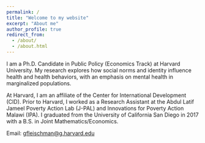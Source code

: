 ```yaml
---
permalink: /
title: "Welcome to my website"
excerpt: "About me"
author_profile: true
redirect_from: 
  - /about/
  - /about.html
---
```


I am a Ph.D. Candidate in Public Policy (Economics Track) at Harvard University. My research explores how social norms and identity influence health and health behaviors, with an emphasis on mental health in marginalized populations. 

At Harvard, I am an affiliate of the Center for International Development (CID). Prior to Harvard, I worked as a Research Assistant at the Abdul Latif Jameel Poverty Action Lab (J-PAL) and Innovations for Poverty Action Malawi (IPA). I graduated from the University of California San Diego in 2017 with a B.S. in Joint Mathematics/Economics.

Email: gfleischman@g.harvard.edu 
